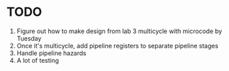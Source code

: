 # TODO
1. Figure out how to make design from lab 3 multicycle with microcode by Tuesday 
2. Once it's multicycle, add pipeline registers to separate pipeline stages
3. Handle pipeline hazards
4. A lot of testing
